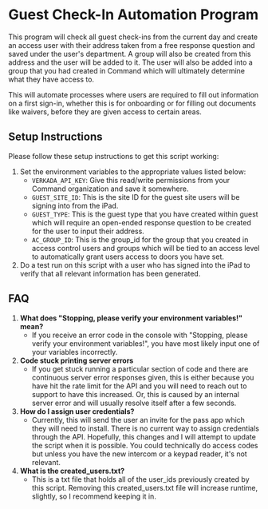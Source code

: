 # Guest Check-In Automation Program

This program will check all guest check-ins from the current day and create an access user with their address taken from a free response question and saved under the user's department. A group will also be created from this address and the user will be added to it. The user will also be added into a group that you had created in Command which will ultimately determine what they have access to.

This will automate processes where users are required to fill out information on a first sign-in, whether this is for onboarding or for filling out documents like waivers, before they are given access to certain areas.

## Setup Instructions

Please follow these setup instructions to get this script working:

1. Set the environment variables to the appropriate values listed below:
    - `VERKADA_API_KEY`: Give this read/write permissions from your Command organization and save it somewhere.
    - `GUEST_SITE_ID`: This is the site ID for the guest site users will be signing into from the iPad.
    - `GUEST_TYPE`: This is the guest type that you have created within guest which will require an open-ended response question to be created for the user to input their address.
    - `AC_GROUP_ID`: This is the group_id for the group that you created in access control users and groups which will be tied to an access level to automatically grant users access to doors you have set.
2. Do a test run on this script with a user who has signed into the iPad to verify that all relevant information has been generated.

## FAQ

1. **What does "Stopping, please verify your environment variables!" mean?**
    - If you receive an error code in the console with "Stopping, please verify your environment variables!", you have most likely input one of your variables incorrectly.
2. **Code stuck printing server errors**
    - If you get stuck running a particular section of code and there are continuous server error responses given, this is either because you have hit the rate limit for the API and you will need to reach out to support to have this increased. Or, this is caused by an internal server error and will usually resolve itself after a few seconds.
3. **How do I assign user credentials?**
    - Currently, this will send the user an invite for the pass app which they will need to install. There is no current way to assign credentials through the API. Hopefully, this changes and I will attempt to update the script when it is possible. You could technically do access codes but unless you have the new intercom or a keypad reader, it's not relevant.
4. **What is the created_users.txt?**
    - This is a txt file that holds all of the user_ids previously created by this script. Removing this created_users.txt file will increase runtime, slightly, so I recommend keeping it in.
